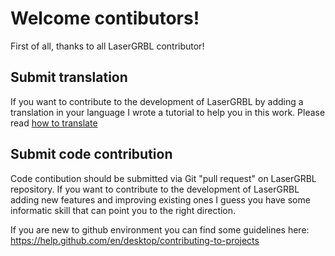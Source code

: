 # Welcome contibutors!
First of all, thanks to all LaserGRBL contributor!

## Submit translation

If you want to contribute to the development of LaserGRBL by adding a translation in your language I wrote a tutorial to help you in this work. Please read [how to translate](https://github.com/arkypita/LaserGRBL/blob/master/TRANSLATING.md)

## Submit code contribution

Code contibution should be submitted via Git "pull request" on LaserGRBL repository. If you want to contribute to the development of LaserGRBL adding new features and improving existing ones I guess you have some informatic skill that can point you to the right direction.

If you are new to github environment you can find some guidelines here: https://help.github.com/en/desktop/contributing-to-projects
